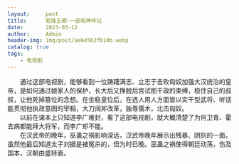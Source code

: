 ```yaml
---
layout:     post
title:      乾隆王朝-一部和珅传记
date:       2023-03-12
author:     Admin
header-img: img/post/ae64562fb10b.webp
catalog: true
tags:
    - 电视剧
---
```

&emsp;&emsp;通过这部电视剧，能够看到一位踌躇满志、立志于击败匈奴加强大汉统治的皇帝，是如何通过娘家人的保护，长大后又挣脱后宫试图干政的束缚，稳住自己的叔叔，让他死掉篡位的念想。在坐稳皇位后，在选人用人方面皆以实干型武将、听话能贯彻他执政意图的宰相，大刀阔斧改革，独尊儒术，北击匈奴。
<br>
&emsp;&emsp;以前在课本上只知道李广难封，看了这部电视剧，就大概清楚了为何卫青、霍去病都能拜大将军，而李广却不能。
<br>
&emsp;&emsp;在汉武帝的晚年，巫蛊之祸影响深远，汉武帝晚年展示出残暴、阴刻的一面。虽然他最后知道太子刘据是被冤杀的，但为时已晚。巫蛊之祸使得朝廷动荡，伤及国本，汉朝由盛转衰。